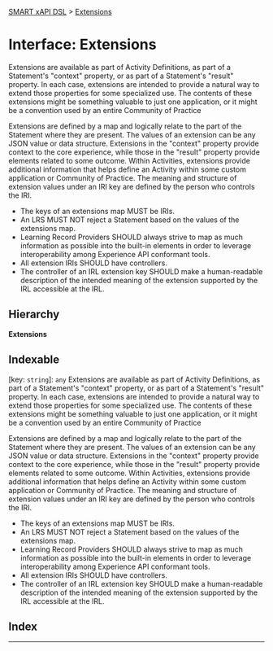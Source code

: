 [SMART xAPI DSL](../README.md) > [Extensions](../interfaces/extensions.md)

# Interface: Extensions

Extensions are available as part of Activity Definitions, as part of a Statement's "context" property, or as part of a Statement's "result" property. In each case, extensions are intended to provide a natural way to extend those properties for some specialized use. The contents of these extensions might be something valuable to just one application, or it might be a convention used by an entire Community of Practice

Extensions are defined by a map and logically relate to the part of the Statement where they are present. The values of an extension can be any JSON value or data structure. Extensions in the "context" property provide context to the core experience, while those in the "result" property provide elements related to some outcome. Within Activities, extensions provide additional information that helps define an Activity within some custom application or Community of Practice. The meaning and structure of extension values under an IRI key are defined by the person who controls the IRI.

*   The keys of an extensions map MUST be IRIs.
*   An LRS MUST NOT reject a Statement based on the values of the extensions map.
*   Learning Record Providers SHOULD always strive to map as much information as possible into the built-in elements in order to leverage interoperability among Experience API conformant tools.
*   All extension IRIs SHOULD have controllers.
*   The controller of an IRL extension key SHOULD make a human-readable description of the intended meaning of the extension supported by the IRL accessible at the IRL.

## Hierarchy

**Extensions**

## Indexable

\[key: `string`\]:&nbsp;`any`
Extensions are available as part of Activity Definitions, as part of a Statement's "context" property, or as part of a Statement's "result" property. In each case, extensions are intended to provide a natural way to extend those properties for some specialized use. The contents of these extensions might be something valuable to just one application, or it might be a convention used by an entire Community of Practice

Extensions are defined by a map and logically relate to the part of the Statement where they are present. The values of an extension can be any JSON value or data structure. Extensions in the "context" property provide context to the core experience, while those in the "result" property provide elements related to some outcome. Within Activities, extensions provide additional information that helps define an Activity within some custom application or Community of Practice. The meaning and structure of extension values under an IRI key are defined by the person who controls the IRI.

*   The keys of an extensions map MUST be IRIs.
*   An LRS MUST NOT reject a Statement based on the values of the extensions map.
*   Learning Record Providers SHOULD always strive to map as much information as possible into the built-in elements in order to leverage interoperability among Experience API conformant tools.
*   All extension IRIs SHOULD have controllers.
*   The controller of an IRL extension key SHOULD make a human-readable description of the intended meaning of the extension supported by the IRL accessible at the IRL.

## Index

---

